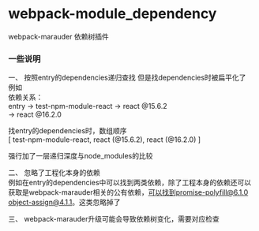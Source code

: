 # webpack-module_dependency
webpack-marauder 依赖树插件


### 一些说明
一、 按照entry的dependencies递归查找
但是找dependencies时被扁平化了    
例如  
依赖关系：  
entry -> test-npm-module-react -> react @15.6.2  
      -> react @16.2.0  

找entry的dependencies时，数组顺序  
[ test-npm-module-react, react (@15.6.2), react (@16.2.0) ]

强行加了一层递归深度与node_modules的比较  

二、 忽略了工程化本身的依赖  
例如在entry的dependencies中可以找到两类依赖，除了工程本身的依赖还可以获取是webpack-marauder相关的公有依赖，可以找到promise-polyfill@6.1.0 object-assign@4.1.1。这类忽略掉了  

三、 webpack-marauder升级可能会导致依赖树变化，需要对应检查
